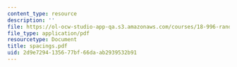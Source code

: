 ```yaml
---
content_type: resource
description: ''
file: https://ol-ocw-studio-app-qa.s3.amazonaws.com/courses/18-996-random-matrix-theory-and-its-applications-spring-2004/2d9e7294135677bf66daab2939532b91_spacings.pdf
file_type: application/pdf
resourcetype: Document
title: spacings.pdf
uid: 2d9e7294-1356-77bf-66da-ab2939532b91
---
```

